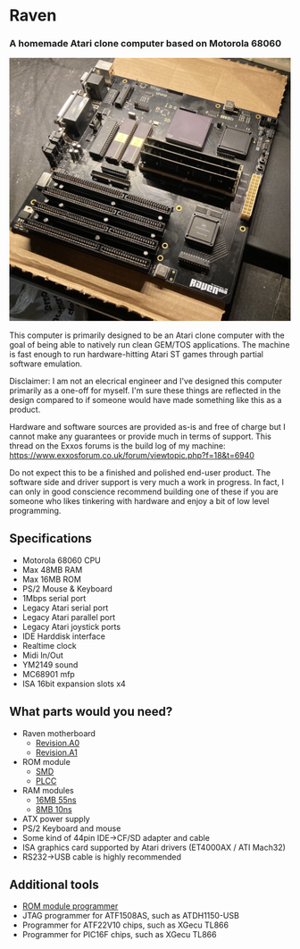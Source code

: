 # Raven
### A homemade Atari clone computer based on Motorola 68060

![Alt text](hw/raven/a0/images/raven_a0.jpg?raw=true "")

This computer is primarily designed to be an Atari clone computer with
the goal of being able to natively run clean GEM/TOS applications.
The machine is fast enough to run hardware-hitting Atari ST games through partial
software emulation.


Disclaimer: I am not an elecrical engineer and I've designed this computer primarily as a one-off for myself.
I'm sure these things are reflected in the design compared to if someone would have made something like this as a product.

Hardware and software sources are provided as-is and free of charge but I cannot make any guarantees or provide much in terms of support.
This thread on the Exxos forums is the build log of my machine: https://www.exxosforum.co.uk/forum/viewtopic.php?f=18&t=6940

Do not expect this to be a finished and polished end-user product. The software side and driver support is very much a work in progress.
In fact, I can only in good conscience recommend building one of these if you are someone who likes tinkering with hardware and enjoy a bit of low level programming.

## Specifications

- Motorola 68060 CPU
- Max 48MB RAM
- Max 16MB ROM
- PS/2 Mouse & Keyboard
- 1Mbps serial port
- Legacy Atari serial port
- Legacy Atari parallel port
- Legacy Atari joystick ports
- IDE Harddisk interface
- Realtime clock
- Midi In/Out
- YM2149 sound
- MC68901 mfp
- ISA 16bit expansion slots x4


## What parts would you need?

- Raven motherboard
    - [Revision.A0](hw/raven/a0/)
    - [Revision.A1](hw/raven/a0/)
- ROM module
    - [SMD](hw/simm/rom_16M55/)
    - [PLCC](hw/simm/rom_2M55/)
- RAM modules
    - [16MB 55ns](hw/simm/ram_16M55/)
    - [8MB 10ns](hw/simm/ram_8M10/)
- ATX power supply
- PS/2 Keyboard and mouse
- Some kind of 44pin IDE->CF/SD adapter and cable
- ISA graphics card supported by Atari drivers (ET4000AX / ATI Mach32)
- RS232->USB cable is highly recommended


## Additional tools

- [ROM module programmer](hw/simm/programmer/)
- JTAG programmer for ATF1508AS, such as ATDH1150-USB
- Programmer for ATF22V10 chips, such as XGecu TL866
- Programmer for PIC16F chips, such as XGecu TL866

